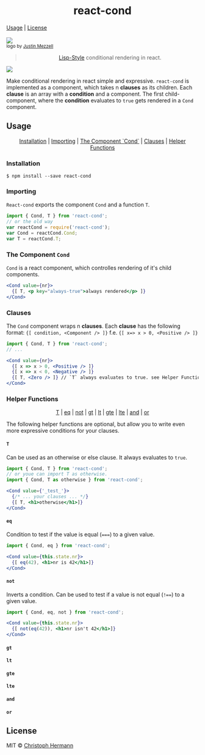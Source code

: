 <h1 align="center">react-cond</h1>

<p align="center">

  <a href="#usage">Usage</a> |
  <a href="#license">License</a>
  <br><br>
  <img align="center" src="http://33.media.tumblr.com/cc0170c0a46e44f05347ed5e6197ef4c/tumblr_mv2pp0cnrV1qcung4o1_400.gif">
  <br>
  <sub>logo by <a href="http://justinmezzell.tumblr.com/">Justin Mezzell</a></sub>
  <blockquote align="center"><a href="http://www.cis.upenn.edu/~matuszek/LispText/lisp-cond.html">Lisp-Style</a> conditional rendering in react.</blockquote>
  <a href="https://travis-ci.org/stoeffel/react-cond"><img align="center" src="https://travis-ci.org/stoeffel/react-cond.svg?branch=master"></a>
</p>

Make conditional rendering in react simple and expressive. `react-cond` is implemented as a component, which takes n **clauses** as its children. Each **clause** is an array with a **condition** and a component. The first child-component, where the **condition** evaluates to `true` gets rendered in a `Cond` component.

## Usage
<p align="center">
  <a href="#installation">Installation</a> |
  <a href="#importing">Importing</a> |
  <a href="#the-component-cond">The Component `Cond`</a> |
  <a href="#clauses">Clauses</a> |
  <a href="#helper-functions">Helper Functions</a>
</p>

### Installation

```
$ npm install --save react-cond
```

### Importing

`React-cond` exports the component `Cond` and a function `T`.

```js
import { Cond, T } from 'react-cond';
// or the old way
var reactCond = require('react-cond');
var Cond = reactCond.Cond;
var T = reactCond.T;
```

### The Component `Cond`

`Cond` is a react component, which controlles rendering of it's child components.

```jsx
<Cond value={nr}>
  {[ T, <p key="always-true">always rendered</p> ]}
</Cond>
```

### Clauses

The `Cond` component wraps n **clauses**.
Each **clause** has the following format:
`{[ condition, <Component /> ]}` f.e. `{[ x=> x > 0, <Positive /> ]}`

```jsx
import { Cond, T } from 'react-cond';
// ...

<Cond value={nr}>
  {[ x => x > 0, <Positive /> ]}
  {[ x => x < 0, <Negative /> ]}
  {[ T, <Zero /> ]} // `T` always evaluates to true. see Helper Functions.
</Cond>
```

### Helper Functions
<p align="center">
  <a href="#t">T</a> |
  <a href="#eq">eq</a> |
  <a href="#not">not</a> |
  <a href="#gt">gt</a> |
  <a href="#lt">lt</a> |
  <a href="#gte">gte</a> |
  <a href="#lte">lte</a> |
  <a href="#and">and</a> |
  <a href="#or">or</a>
</p>

The following helper functions are optional, but allow you to write even more expressive conditions for your clauses.

#### `T`

Can be used as an otherwise or else clause. It always evaluates to `true`.

```jsx
import { Cond, T } from 'react-cond';
// or youe can import T as otherwise.
import { Cond, T as otherwise } from 'react-cond';

<Cond value={'_test_'}>
  {/* ... your clauses ... */}
  {[ T, <h1>otherwise</h1>]}
</Cond>
```

#### `eq`

Condition to test if the value is equal (`===`) to a given value.

```jsx
import { Cond, eq } from 'react-cond';

<Cond value={this.state.nr}>
  {[ eq(42), <h1>nr is 42</h1>]}
</Cond>
```

#### `not`

Inverts a condition. Can be used to test if a value is not equal (`!==`) to a given value.

```jsx
import { Cond, eq, not } from 'react-cond';

<Cond value={this.state.nr}>
  {[ not(eq(42)), <h1>nr isn't 42</h1>]}
</Cond>
```

#### `gt`
#### `lt`
#### `gte`
#### `lte`
#### `and`
#### `or`

## License

MIT © [Christoph Hermann](http://stoeffel.github.io)
